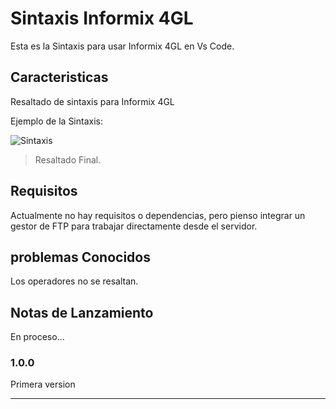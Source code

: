 # Sintaxis Informix 4GL

Esta es la Sintaxis para usar Informix 4GL en Vs Code.

## Caracteristicas

Resaltado de sintaxis para Informix 4GL

Ejemplo de la Sintaxis:

![Sintaxis](https://github.com/INGCRENGIFO/VsCodeInformix4GL/blob/master/images/4gl.png?raw=true)


> Resaltado Final.

## Requisitos

Actualmente no hay requisitos o dependencias, pero pienso integrar un gestor de FTP para trabajar directamente desde el servidor.

## problemas Conocidos

Los operadores no se resaltan.

## Notas de Lanzamiento

En proceso...

### 1.0.0

Primera version

-----------------------------------------------------------------------------------------------------------
